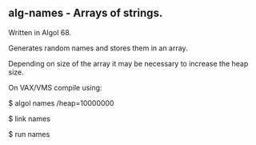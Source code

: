 ## alg-names - Arrays of strings.

Written in Algol 68. 

Generates random names and stores them in an array.
 
Depending on size of the array it may be necessary to increase the heap size. 

On VAX/VMS compile using:
  
   $ algol names /heap=10000000
   
   $ link names
   
   $ run names

